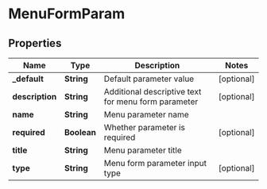 

# MenuFormParam


## Properties

Name | Type | Description | Notes
------------ | ------------- | ------------- | -------------
**_default** | **String** | Default parameter value |  [optional]
**description** | **String** | Additional descriptive text for menu form parameter |  [optional]
**name** | **String** | Menu parameter name | 
**required** | **Boolean** | Whether parameter is required |  [optional]
**title** | **String** | Menu parameter title | 
**type** | **String** | Menu form parameter input type |  [optional]



